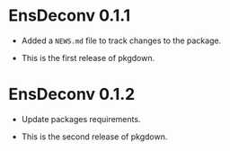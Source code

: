 # EnsDeconv 0.1.1

* Added a `NEWS.md` file to track changes to the package.

* This is the first release of pkgdown.

# EnsDeconv 0.1.2

* Update packages requirements.

* This is the second release of pkgdown.


